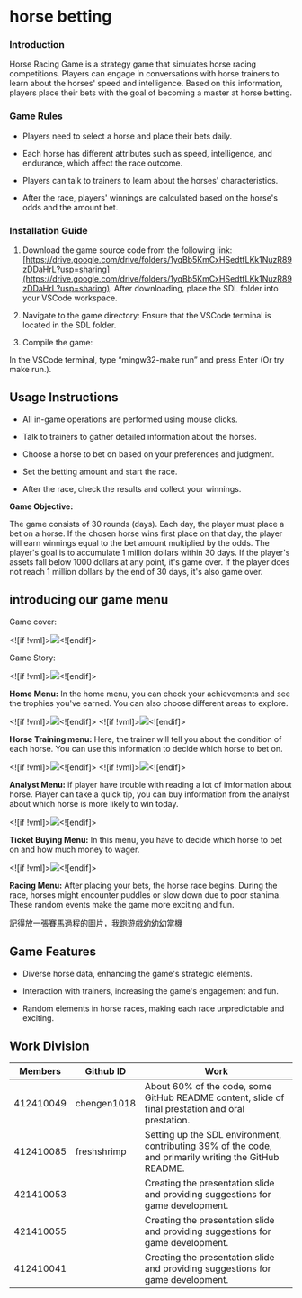 
# horse betting

### Introduction

Horse Racing Game is a strategy game that simulates horse racing competitions. Players can engage in conversations with horse trainers to learn about the horses' speed and intelligence. Based on this information, players place their bets with the goal of becoming a master at horse betting.

### Game Rules

- Players need to select a horse and place their bets daily.

- Each horse has different attributes such as speed, intelligence, and endurance, which affect the race outcome.

- Players can talk to trainers to learn about the horses' characteristics.

- After the race, players' winnings are calculated based on the horse's odds and the amount bet.

### Installation Guide

1. Download the game source code from the following link: [https://drive.google.com/drive/folders/1yqBb5KmCxHSedtfLKk1NuzR89zDDaHrL?usp=sharing](https://drive.google.com/drive/folders/1yqBb5KmCxHSedtfLKk1NuzR89zDDaHrL?usp=sharing). After downloading, place the SDL folder into your VSCode workspace.

2. Navigate to the game directory: Ensure that the VSCode terminal is located in the SDL folder.

3. Compile the game:

In the VSCode terminal, type “mingw32-make run” and press Enter
(Or try make run.).

## Usage Instructions

- All in-game operations are performed using mouse clicks.

- Talk to trainers to gather detailed information about the horses.

- Choose a horse to bet on based on your preferences and judgment.

- Set the betting amount and start the race.

- After the race, check the results and collect your winnings.

**Game Objective:**

The game consists of 30 rounds (days). Each day, the player must place a bet on a horse. If the chosen horse wins first place on that day, the player will earn winnings equal to the bet amount multiplied by the odds. The player's goal is to accumulate 1 million dollars within 30 days. If the player's assets fall below 1000 dollars at any point, it's game over. If the player does not reach 1 million dollars by the end of 30 days, it's also game over.

## introducing our game menu

Game cover:

<![if !vml]>![](file:///C:\Users\alen6\AppData\Local\Temp\msohtmlclip1\01\clip_image002.png)<![endif]>

Game Story:

<![if !vml]>![](file:///C:\Users\alen6\AppData\Local\Temp\msohtmlclip1\01\clip_image004.png)<![endif]>

**Home Menu:** In the home menu, you can check your achievements and see the trophies you've earned. You can also choose different areas to explore.

<![if !vml]>![](file:///C:\Users\alen6\AppData\Local\Temp\msohtmlclip1\01\clip_image006.png)<![endif]> <![if !vml]>![](file:///C:\Users\alen6\AppData\Local\Temp\msohtmlclip1\01\clip_image008.png)<![endif]>

**Horse Training menu:** Here, the trainer will tell you about the condition of each horse. You can use this information to decide which horse to bet on.

<![if !vml]>![](file:///C:\Users\alen6\AppData\Local\Temp\msohtmlclip1\01\clip_image010.png)<![endif]> <![if !vml]>![](file:///C:\Users\alen6\AppData\Local\Temp\msohtmlclip1\01\clip_image012.png)<![endif]>

**Analyst Menu:** if player have trouble with reading a lot of imformation about horse. Player can take a quick tip, you can buy information from the analyst about which horse is more likely to win today.

<![if !vml]>![](file:///C:\Users\alen6\AppData\Local\Temp\msohtmlclip1\01\clip_image014.png)<![endif]>

**Ticket Buying Menu:** In this menu, you have to decide which horse to bet on and how much money to wager.

<![if !vml]>![](file:///C:\Users\alen6\AppData\Local\Temp\msohtmlclip1\01\clip_image016.png)<![endif]>

**Racing Menu:** After placing your bets, the horse race begins. During the race, horses might encounter puddles or slow down due to poor stanima. These random events make the game more exciting and fun.

記得放一張賽馬過程的圖片，我跑遊戲幼幼幼當機

## Game Features

- Diverse horse data, enhancing the game's strategic elements.

- Interaction with trainers, increasing the game's engagement and fun.

- Random elements in horse races, making each race unpredictable and exciting.

## Work Division
| Members | Github ID | Work |
|--------|-----------|------|
| 412410049 | chengen1018 |About 60% of the code, some GitHub README content, slide of final prestation and oral prestation. |
| 412410085 | freshshrimp | Setting up the SDL environment, contributing 39% of the code, and primarily writing the GitHub README. |
| 421410053 |  |Creating the presentation slide and providing suggestions for game development. |
| 421410055 |  | Creating the presentation slide and providing suggestions for game development. |
| 412410041 | | Creating the presentation slide and providing suggestions for game development. |

